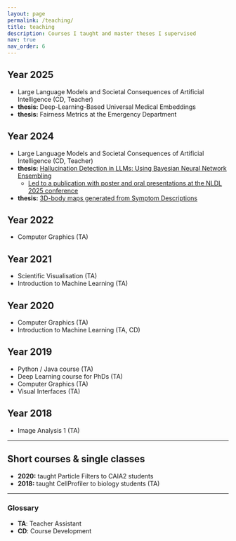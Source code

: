 ```yaml
---
layout: page
permalink: /teaching/
title: teaching
description: Courses I taught and master theses I supervised
nav: true
nav_order: 6
---
```


## Year 2025

- Large Language Models and Societal Consequences of Artificial Intelligence (CD, Teacher)
- **thesis:** Deep-Learning-Based Universal Medical Embeddings
- **thesis:** Fairness Metrics at the Emergency Department

## Year 2024

- Large Language Models and Societal Consequences of Artificial Intelligence (CD, Teacher)
- **thesis:** [Hallucination Detection in LLMs: Using Bayesian Neural Network Ensembling](https://urn.kb.se/resolve?urn=urn:nbn:se:uu:diva-535921)
  - [Led to a publication with poster and oral presentations at the NLDL 2025 conference](http://localhost:8080/publications/#hallucination%20detection)
- **thesis:** [3D-body maps generated from Symptom Descriptions](https://urn.kb.se/resolve?urn=urn:nbn:se:uu:diva-533725)

## Year 2022

- Computer Graphics (TA)

## Year 2021

- Scientific Visualisation (TA)
- Introduction to Machine Learning (TA)

## Year 2020

- Computer Graphics (TA)
- Introduction to Machine Learning (TA, CD)

## Year 2019

- Python / Java course (TA)
- Deep Learning course for PhDs (TA)
- Computer Graphics (TA)
- Visual Interfaces (TA)

## Year 2018

- Image Analysis 1 (TA)

---

## Short courses & single classes

- **2020:** taught Particle Filters to CAIA2 students
- **2018:** taught CellProfiler to biology students (TA)

---

### Glossary

- **TA**: Teacher Assistant
- **CD**: Course Development
